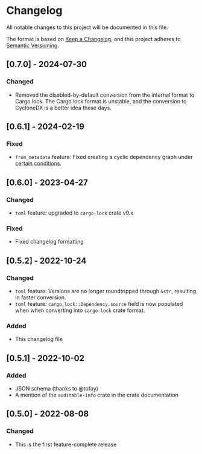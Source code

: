 # Changelog
All notable changes to this project will be documented in this file.

The format is based on [Keep a Changelog](https://keepachangelog.com/en/1.0.0/),
and this project adheres to [Semantic Versioning](https://semver.org/spec/v2.0.0.html).

## [0.7.0] - 2024-07-30
### Changed
- Removed the disabled-by-default conversion from the internal format to Cargo.lock. The Cargo.lock format is unstable, and the conversion to CycloneDX is a better idea these days.

## [0.6.1] - 2024-02-19
### Fixed
- `from_metadata` feature: Fixed creating a cyclic dependency graph under [certain conditions](https://github.com/rustsec/rustsec/issues/1043).

## [0.6.0] - 2023-04-27
### Changed
- `toml` feature: upgraded to `cargo-lock` crate v9.x

### Fixed
- Fixed changelog formatting

## [0.5.2] - 2022-10-24
### Changed
- `toml` feature: Versions are no longer roundtripped through `&str`, resulting in faster conversion.
- `toml` feature: `cargo_lock::Dependency.source` field is now populated when when converting into `cargo-lock` crate format.

### Added
- This changelog file

## [0.5.1] - 2022-10-02
### Added
- JSON schema (thanks to @tofay)
- A mention of the `auditable-info` crate in the crate documentation

## [0.5.0] - 2022-08-08
### Changed
- This is the first feature-complete release
